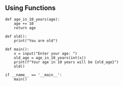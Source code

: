 ## Using Functions

```python[0|1|2|3|5-6|8-12|10,12|14-15|14]
def age_in_10_years(age):
    age += 10
    return age

def old():
    print("You are old")

def main():
    x = input("Enter your age: ")
    old_age = age_in_10_years(int(x))
    print(f"Your age in 10 years will be {old_age}")
    old()

if __name__ == '__main__':
    main()
```